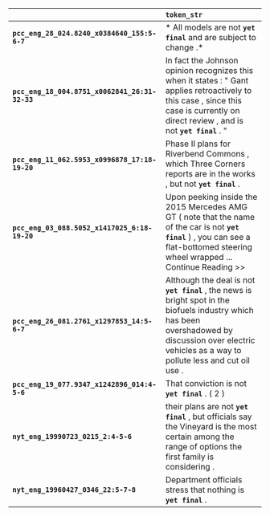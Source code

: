 |                                                | `token_str`                                                                                                                                                                                               |
|:-----------------------------------------------|:----------------------------------------------------------------------------------------------------------------------------------------------------------------------------------------------------------|
| **`pcc_eng_28_024.8240_x0384640_155:5-6-7`**   | * All models are not __``yet final``__ and are subject to change .*                                                                                                                                       |
| **`pcc_eng_18_004.8751_x0062841_26:31-32-33`** | In fact the Johnson opinion recognizes this when it states : " Gant applies retroactively to this case , since this case is currently on direct review , and is not __``yet final``__ . "                 |
| **`pcc_eng_11_062.5953_x0996878_17:18-19-20`** | Phase II plans for Riverbend Commons , which Three Corners reports are in the works , but not __``yet final``__ .                                                                                         |
| **`pcc_eng_03_088.5052_x1417025_6:18-19-20`**  | Upon peeking inside the 2015 Mercedes AMG GT ( note that the name of the car is not __``yet final``__ ) , you can see a flat-bottomed steering wheel wrapped ... Continue Reading >>                      |
| **`pcc_eng_26_081.2761_x1297853_14:5-6-7`**    | Although the deal is not __``yet final``__ , the news is bright spot in the biofuels industry which has been overshadowed by discussion over electric vehicles as a way to pollute less and cut oil use . |
| **`pcc_eng_19_077.9347_x1242896_014:4-5-6`**   | That conviction is not __``yet final``__ . ( 2 )                                                                                                                                                          |
| **`nyt_eng_19990723_0215_2:4-5-6`**            | their plans are not __``yet final``__ , but officials say the Vineyard is the most certain among the range of options the first family is considering .                                                   |
| **`nyt_eng_19960427_0346_22:5-7-8`**           | Department officials stress that nothing is __``yet final``__ .                                                                                                                                           |